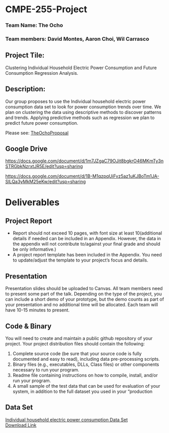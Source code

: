 # CMPE-255-Project

### Team Name: The Ocho

### Team members: David Montes, Aaron Choi, Wil Carrasco

## Project Tile: 
Clustering Individual Household Electric Power Consumption and Future
Consumption Regression Analysis.

## Description: 
Our group proposes to use the Individual household electric power consumption
data set to look for power consumption trends over time. We plan on clustering the data using
descriptive methods to discover patterns and trends. Applying predictive methods such as
regression we plan to predict future power consumption.

Please see: [TheOchoProposal](https://github.com/wilcarrasco/CMPE-255-Project/blob/main/TheOchoProposal.pdf) 

Google Drive
------------
https://docs.google.com/document/d/1m7JZgaC79OJit8bgkrO46MKmTy3nSTRGbkNzrxtJR5E/edit?usp=sharing

https://docs.google.com/document/d/1B-M1qzpqUiFvz5az1uKJBoTm1JA-SlLQa3yMkM25eKw/edit?usp=sharing


# Deliverables

Project Report
------------
- Report should not exceed 10 pages, with font size at least 10(additional details if needed can be included in an Appendix. However, the data in the appendix will not contribute to/against your final grade and should be only informative.)
 - A project report template has been included in the Appendix. You need to update/adjust the template to your project’s focus and details.

Presentation
------------
Presentation slides should be uploaded to Canvas. All team members need to present some part of the talk. Depending on the type of the project, you can include a short demo of your prototype, but the demo counts as part of your presentation and no additional time will be allocated. Each team will have 10-15 minutes to present.

Code & Binary
------------
You will need to create and maintain a public github repository of your project. Your project distribution files should contain the following:
1. Complete source code (be sure that your source code is fully documented and easy to read), including data pre-processing scripts.
2. Binary files (e.g., executables, DLLs, Class files) or other components necessary to run your program.
3. Readme file containing instructions on how to compile, install, and/or run your program.
4. A small sample of the test data that can be used for evaluation of your system, in addition to the full dataset you used in your “production

Data Set
------------
[Individual household electric power consumption Data Set](https://archive.ics.uci.edu/ml/datasets/Individual+household+electric+power+consumption)  
[Download Link](https://archive.ics.uci.edu/ml/machine-learning-databases/00235/household_power_consumption.zip)